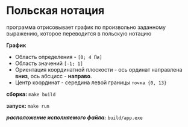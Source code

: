 # Польская нотация

программа отрисовывает график по произвольно заданному выражению, которое переводится в польскую нотацию

__График__

- Область определения - `[0; 4 Пи]`
- Область значений `[-1; 1]`
- Ориентация координатной плоскости - ось ординат направлена __вниз__, ось абсцисс - __направо__. 
- Центр координат - середина левой границы `точка {0, 13} `

__сборка:__ `make build`

__запуск:__ `make run`

___расположение исполняемого файла:___ `build/app.exe`